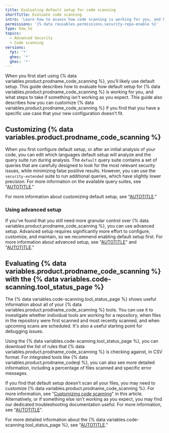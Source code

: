 ```yaml
---
title: Evaluating default setup for code scanning
shortTitle: Evaluate code scanning
intro: 'Learn how to assess how code scanning is working for you, and how you can customize your setup to best meet your code security needs.'
permissions: '{% data reusables.permissions.security-repo-enable %}'
type: how_to
topics:
  - Advanced Security
  - Code scanning
versions:
  fpt: '*'
  ghes: '*'
  ghec: '*'
---
```


When you first start using {% data variables.product.prodname_code_scanning %}, you'll likely use default setup. This guide describes how to evaluate how default setup for {% data variables.product.prodname_code_scanning %} is working for you, and what steps to take if something isn't working as you expect. This guide also describes how you can customize {% data variables.product.prodname_code_scanning %} if you find that you have a specific use case that your new configuration doesn't fit.

## Customizing {% data variables.product.prodname_code_scanning %}

When you first configure default setup, or after an initial analysis of your code, you can edit which languages default setup will analyze and the query suite run during analysis. The `default` query suite contains a set of queries that are carefully designed to look for the most relevant security issues, while minimizing false positive results. However, you can use the `security-extended` suite to run additional queries, which have slightly lower precision. For more information on the available query suites, see "[AUTOTITLE](/code-security/code-scanning/managing-your-code-scanning-configuration/codeql-query-suites)."

For more information about customizing default setup, see "[AUTOTITLE](/code-security/code-scanning/managing-your-code-scanning-configuration/editing-your-configuration-of-default-setup)."

### Using advanced setup

If you've found that you still need more granular control over {% data variables.product.prodname_code_scanning %}, you can use advanced setup. Advanced setup requires significantly more effort to configure, customize, and maintain, so we recommend enabling default setup first. For more information about advanced setup, see "[AUTOTITLE](/code-security/code-scanning/creating-an-advanced-setup-for-code-scanning/configuring-advanced-setup-for-code-scanning)" and "[AUTOTITLE](/code-security/code-scanning/creating-an-advanced-setup-for-code-scanning/customizing-your-advanced-setup-for-code-scanning)."

## Evaluating {% data variables.product.prodname_code_scanning %} with the {% data variables.code-scanning.tool_status_page %}

The {% data variables.code-scanning.tool_status_page %} shows useful information about all of your {% data variables.product.prodname_code_scanning %} tools. You can use it to investigate whether individual tools are working for a repository, when files in the repository were first scanned and most recently scanned, and when upcoming scans are scheduled. It's also a useful starting point for debugging issues.

Using the {% data variables.code-scanning.tool_status_page %}, you can download the list of rules that {% data variables.product.prodname_code_scanning %} is checking against, in CSV format. For integrated tools like {% data variables.product.prodname_codeql %}, you can also see more detailed information, including a percentage of files scanned and specific error messages.

If you find that default setup doesn't scan all your files, you may need to customize {% data variables.product.prodname_code_scanning %}. For more information, see "[Customizing code scanning](#customizing-code-scanning)" in this article. Alternatively, or if something else isn't working as you expect, you may find our dedicated troubleshooting documentation useful. For more information, see "[AUTOTITLE](/code-security/code-scanning/troubleshooting-code-scanning)".

For more detailed information about the {% data variables.code-scanning.tool_status_page %}, see "[AUTOTITLE](/code-security/code-scanning/managing-your-code-scanning-configuration/about-the-tool-status-page#viewing-the-tool-status-page-for-a-repository)."
